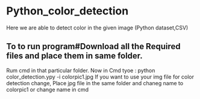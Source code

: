 # Python_color_detection
Here we are able to detect color in the given image (Python dataset,CSV)
## To to run program#Download all the Required files and place them in same folder.
Rum cmd in that particular folder.
Now in Cmd tyoe : python color_detection.ypy -i colorpic1.jpg
If you want to use your img file for color detection change, Place jpg file in the same folder and chaneg name to colorpic1 or change name in cmd
